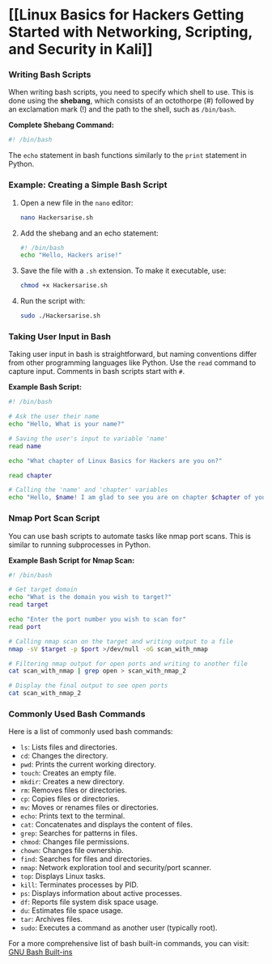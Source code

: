 # [[Linux Basics for Hackers Getting Started with Networking, Scripting, and Security in Kali]]

### Writing Bash Scripts

When writing bash scripts, you need to specify which shell to use. This is done using the **shebang**, which consists of an octothorpe (#) followed by an exclamation mark (!) and the path to the shell, such as `/bin/bash`.

**Complete Shebang Command:**
```bash
#! /bin/bash
```

The `echo` statement in bash functions similarly to the `print` statement in Python.

### Example: Creating a Simple Bash Script

1. Open a new file in the `nano` editor:
   ```bash
   nano Hackersarise.sh
   ```
2. Add the shebang and an echo statement:
   ```bash
   #! /bin/bash
   echo "Hello, Hackers arise!"
   ```
3. Save the file with a `.sh` extension. To make it executable, use:
   ```bash
   chmod +x Hackersarise.sh
   ```
4. Run the script with:
   ```bash
   sudo ./Hackersarise.sh
   ```

### Taking User Input in Bash

Taking user input in bash is straightforward, but naming conventions differ from other programming languages like Python. Use the `read` command to capture input. Comments in bash scripts start with `#`.

**Example Bash Script:**
```bash
#! /bin/bash

# Ask the user their name
echo "Hello, What is your name?"

# Saving the user's input to variable 'name'
read name

echo "What chapter of Linux Basics for Hackers are you on?"

read chapter

# Calling the 'name' and 'chapter' variables
echo "Hello, $name! I am glad to see you are on chapter $chapter of your learning journey."
```

### Nmap Port Scan Script

You can use bash scripts to automate tasks like nmap port scans. This is similar to running subprocesses in Python.

**Example Bash Script for Nmap Scan:**
```bash
#! /bin/bash

# Get target domain
echo "What is the domain you wish to target?"
read target

echo "Enter the port number you wish to scan for"
read port

# Calling nmap scan on the target and writing output to a file
nmap -sV $target -p $port >/dev/null -oG scan_with_nmap

# Filtering nmap output for open ports and writing to another file
cat scan_with_nmap | grep open > scan_with_nmap_2

# Display the final output to see open ports
cat scan_with_nmap_2
```

### Commonly Used Bash Commands

Here is a list of commonly used bash commands:

- `ls`: Lists files and directories.
- `cd`: Changes the directory.
- `pwd`: Prints the current working directory.
- `touch`: Creates an empty file.
- `mkdir`: Creates a new directory.
- `rm`: Removes files or directories.
- `cp`: Copies files or directories.
- `mv`: Moves or renames files or directories.
- `echo`: Prints text to the terminal.
- `cat`: Concatenates and displays the content of files.
- `grep`: Searches for patterns in files.
- `chmod`: Changes file permissions.
- `chown`: Changes file ownership.
- `find`: Searches for files and directories.
- `nmap`: Network exploration tool and security/port scanner.
- `top`: Displays Linux tasks.
- `kill`: Terminates processes by PID.
- `ps`: Displays information about active processes.
- `df`: Reports file system disk space usage.
- `du`: Estimates file space usage.
- `tar`: Archives files.
- `sudo`: Executes a command as another user (typically root).

For a more comprehensive list of bash built-in commands, you can visit: [GNU Bash Built-ins](https://www.gnu.org/software/bash/manual/html_node/Bash-Builtins.html)